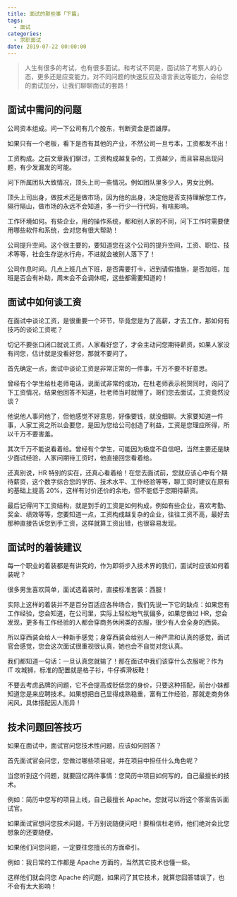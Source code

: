 ```yaml
---
title: 面试的那些事「下篇」
tags:
  - 面试
categories:
  - 求职面试
date: 2019-07-22 00:00:00
---
```


> 人生有很多的考试，也有很多面试。和考试不同是，面试除了考察人的心态，更多还是应变能力。对不同问题的快速反应及语言表达等能力，会给您的面试加分，让我们聊聊面试的套路！

<!-- more -->

## 面试中需问的问题

公司资本组成。问一下公司有几个股东，判断资金是否雄厚。

如果只有一个老板，看下是否有其他的产业，不然公司一旦亏本，工资都发不出！

工资构成。之前文章我们聊过，工资构成越复杂的，工资越少，而且容易出现问题，有少发漏发的可能。

问下所属团队大致情况，顶头上司一些情况。例如团队里多少人，男女比例。

顶头上司出身，做技术还是做市场，因为他的出身，决定他是否支持理解您工作，隔行隔山，做市场的永远不会知道，多一行少一行代码，有啥影响。

工作环境如何。有些企业，用的操作系统，都和别人家的不同，问下工作时需要使用哪些软件和系统，会对您有很大帮助！

公司提升空间。这个很主要的，要知道您在这个公司的提升空间，工资、职位、技术等等，社会生存逆水行舟，不进就会被别人落下了！

公司作息时间。几点上班几点下班，是否需要打卡，迟到请假措施，是否加班，加班是否会有补助，周末会不会调休呢，这些都需要知道的！

## 面试中如何谈工资

在面试中谈论工资，是很重要一个环节，毕竟您是为了高薪，才去工作，那如何有技巧的谈论工资呢？

切记不要张口闭口就说工资，人家看好您了，才会主动问您期待薪资，如果人家没有问您，估计就是没看好您，那就不要问了。

首先确定一点，面试中谈论工资是非常正常的一件事，千万不要不好意思。

曾经有个学生给杜老师电话，说面试非常的成功，在杜老师表示祝贺同时，询问了下工资情况，结果他回答不知道，杜老师当时就懵了，哥们您去面试，工资竟然没谈？

他说他人事问他了，但他感觉不好意思，好像要钱，就没细聊。大家要知道一件事，人家工资之所以会要您，是因为您给公司创造了利益，工资是您理应所得，所以千万不要害羞。

其次千万不能说看着给。曾经有个学生，可能因为极度不自信吧，当然主要还是缺少面试经验，人家问期待工资时，他直接回您看着给。

还真别说，HR 特别的实在，还真心看着给！在您去面试前，您就应该心中有个期待薪资，这个数字综合您的学历、技术水平、工作经验等等，聊工资时建议在原有的基础上提高 20%，这样有讨价还价的余地，但不能低于您期待薪资。

最后记得问下工资结构，就是到手的工资是如何构成，例如有些企业，喜欢考勤、奖金、绩效等等，您要知道一点，工资构成越复杂的企业，往往工资不高，最好去那种直接告诉您到手工资，这样就算工资出错，也很容易发现。

## 面试时的着装建议

每一个职业的着装都是有讲究的，作为即将步入技术界的我们，面试时应该如何着装呢？

很多男生喜欢简单，面试选着装时，直接标准套装：西服！

实际上这样的着装并不是百分百适应各种场合，我们先说一下它的缺点：如果您有工作经验，您会知道，在公司里，实际上轻松地气氛偏多，如果您做过 HR，您会发现，更多有工作经验的人都会穿商务休闲类的衣服，很少有人会全身的西装。

所以穿西装会给人一种新手感觉；身穿西装会给别人一种严肃和认真的感觉，面试官会感觉，您会这次面试很重视很认真，她也会不自觉对您认真。

我们都知道一句话：一旦认真您就输了！那在面试中我们该穿什么衣服呢？作为 IT 攻城狮，标准的配置就是格子衫，牛仔裤滑板鞋！

不要去考虑品牌的问题，它不会提高或贬低您的身价，只要这种搭配，前台小妹都知道您是来应聘技术。如果想把自己显得成熟稳重，富有工作经验，那就走商务休闲风，具体搭配因人而异！

## 技术问题回答技巧

如果在面试中，面试官问您技术性问题，应该如何回答？

首先面试官会问您，您做过哪些项目呢，并在项目中担任什么角色呢？

当您听到这个问题，就要回忆两件事情：您简历中项目如何写的，自己最擅长的技术。

例如：简历中您写的项目上线，自己最擅长 Apache。您就可以将这个答案告诉面试官。

如果面试官想问您技术问题，千万别说随便问吧！要相信杜老师，他们绝对会比您想象的还要随便。

如果他们问您问题，一定要往您擅长的方面牵引。

例如：我日常的工作都是 Apache 方面的，当然其它技术也懂一些。

这样他们就会问您 Apache 的问题，如果问了其它技术，就算您回答错误了，也不会有太大影响！